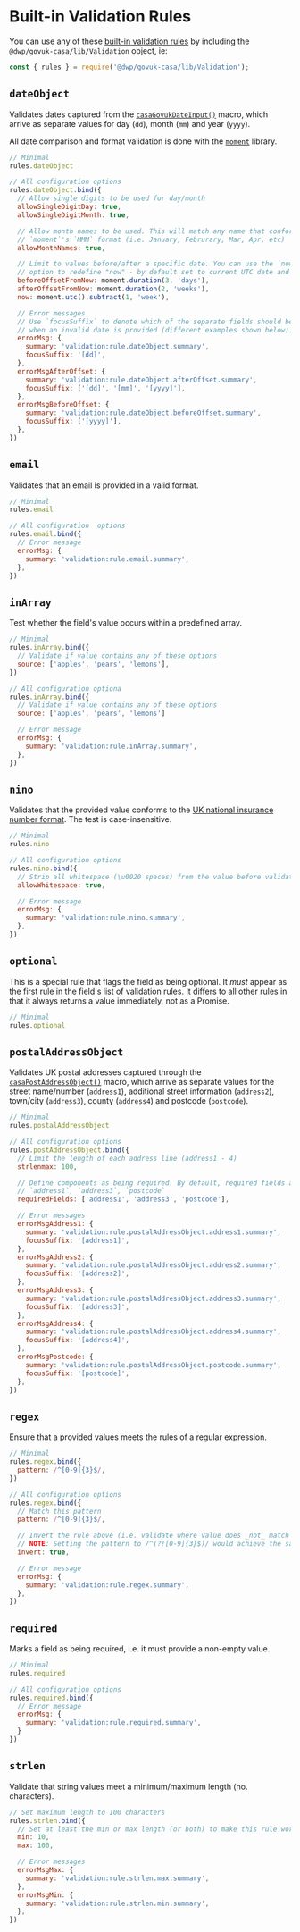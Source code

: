 # Built-in Validation Rules

You can use any of these [built-in validation rules](../lib/validation-rules/) by including the `@dwp/govuk-casa/lib/Validation` object, ie:

```javascript
const { rules } = require('@dwp/govuk-casa/lib/Validation');
```

## `dateObject`

Validates dates captured from the [`casaGovukDateInput()`](../app/views/casa/components/date-input) macro, which arrive as separate values for day (`dd`), month (`mm`) and year (`yyyy`).

All date comparison and format validation is done with the [`moment`](https://momentjs.com/) library.

```javascript
// Minimal
rules.dateObject
```

```javascript
// All configuration options
rules.dateObject.bind({
  // Allow single digits to be used for day/month
  allowSingleDigitDay: true,
  allowSingleDigitMonth: true,

  // Allow month names to be used. This will match any name that conforms to
  // `moment`'s `MMM` format (i.e. January, Februrary, Mar, Apr, etc)
  allowMonthNames: true,

  // Limit to values before/after a specific date. You can use the `now`
  // option to redefine "now" - by default set to current UTC date and time.
  beforeOffsetFromNow: moment.duration(3, 'days'),
  afterOffsetFromNow: moment.duration(2, 'weeks'),
  now: moment.utc().subtract(1, 'week'),

  // Error messages
  // Use `focusSuffix` to denote which of the separate fields should be highlighted
  // when an invalid date is provided (different examples shown below).
  errorMsg: {
    summary: 'validation:rule.dateObject.summary',
    focusSuffix: '[dd]',
  },
  errorMsgAfterOffset: {
    summary: 'validation:rule.dateObject.afterOffset.summary',
    focusSuffix: ['[dd]', '[mm]', '[yyyy]'],
  },
  errorMsgBeforeOffset: {
    summary: 'validation:rule.dateObject.beforeOffset.summary',
    focusSuffix: ['[yyyy]'],
  },
})
```

## `email`

Validates that an email is provided in a valid format.

```javascript
// Minimal
rules.email
```

```javascript
// All configuration  options
rules.email.bind({
  // Error message
  errorMsg: {
    summary: 'validation:rule.email.summary',
  },
})
```

## `inArray`

Test whether the field's value occurs within a predefined array.

```javascript
// Minimal
rules.inArray.bind({
  // Validate if value contains any of these options
  source: ['apples', 'pears', 'lemons'],
})
```

```javascript
// All configuration optiona
rules.inArray.bind({
  // Validate if value contains any of these options
  source: ['apples', 'pears', 'lemons']

  // Error message
  errorMsg: {
    summary: 'validation:rule.inArray.summary',
  },
})
```

## `nino`

Validates that the provided value conforms to the [UK national insurance number format](https://en.wikipedia.org/wiki/National_Insurance_number#Format). The test is case-insensitive.

```javascript
// Minimal
rules.nino
```

```javascript
// All configuration options
rules.nino.bind({
  // Strip all whitespace (\u0020 spaces) from the value before validating it
  allowWhitespace: true,

  // Error message
  errorMsg: {
    summary: 'validation:rule.nino.summary',
  },
})
```

## `optional`

This is a special rule that flags the field as being optional. It _must_ appear as the first rule in the field's list of validation rules. It differs to all other rules in that it always returns a value immediately, not as a Promise.

```javascript
// Minimal
rules.optional
```

## `postalAddressObject`

Validates UK postal addresses captured through the [`casaPostAddressObject()`](../app/views/casa/components/postal-address-object) macro, which arrive as separate values for the street name/number (`address1`), additional street information (`address2`), town/city (`address3`), county (`address4`) and postcode (`postcode`).

```javascript
// Minimal
rules.postalAddressObject
```

```javascript
// All configuration options
rules.postAddressObject.bind({
  // Limit the length of each address line (address1 - 4)
  strlenmax: 100,

  // Define components as being required. By default, required fields are
  // `address1`, `address3`, `postcode`
  requiredFields: ['address1', 'address3', 'postcode'],

  // Error messages
  errorMsgAddress1: {
    summary: 'validation:rule.postalAddressObject.address1.summary',
    focusSuffix: '[address1]',
  },
  errorMsgAddress2: {
    summary: 'validation:rule.postalAddressObject.address2.summary',
    focusSuffix: '[address2]',
  },
  errorMsgAddress3: {
    summary: 'validation:rule.postalAddressObject.address3.summary',
    focusSuffix: '[address3]',
  },
  errorMsgAddress4: {
    summary: 'validation:rule.postalAddressObject.address4.summary',
    focusSuffix: '[address4]',
  },
  errorMsgPostcode: {
    summary: 'validation:rule.postalAddressObject.postcode.summary',
    focusSuffix: '[postcode]',
  },
})
```

## `regex`

Ensure that a provided values meets the rules of a regular expression.

```javascript
// Minimal
rules.regex.bind({
  pattern: /^[0-9]{3}$/,
})
```

```javascript
// All configuration options
rules.regex.bind({
  // Match this pattern
  pattern: /^[0-9]{3}$/,

  // Invert the rule above (i.e. validate where value does _not_ match the regex).
  // NOTE: Setting the pattern to /^(?![0-9]{3}$)/ would achieve the same result.
  invert: true,

  // Error message
  errorMsg: {
    summary: 'validation:rule.regex.summary',
  },
})
```

## `required`

Marks a field as being required, i.e. it must provide a non-empty value.

```javascript
// Minimal
rules.required
```

```javascript
// All configuration options
rules.required.bind({
  // Error message
  errorMsg: {
    summary: 'validation:rule.required.summary',
  }
})
```

## `strlen`

Validate that string values meet a minimum/maximum length (no. characters).

```javascript
// Set maximum length to 100 characters
rules.strlen.bind({
  // Set at least the min or max length (or both) to make this rule worthwhile
  min: 10,
  max: 100,

  // Error messages
  errorMsgMax: {
    summary: 'validation:rule.strlen.max.summary',
  },
  errorMsgMin: {
    summary: 'validation:rule.strlen.min.summary',
  },
})
```
